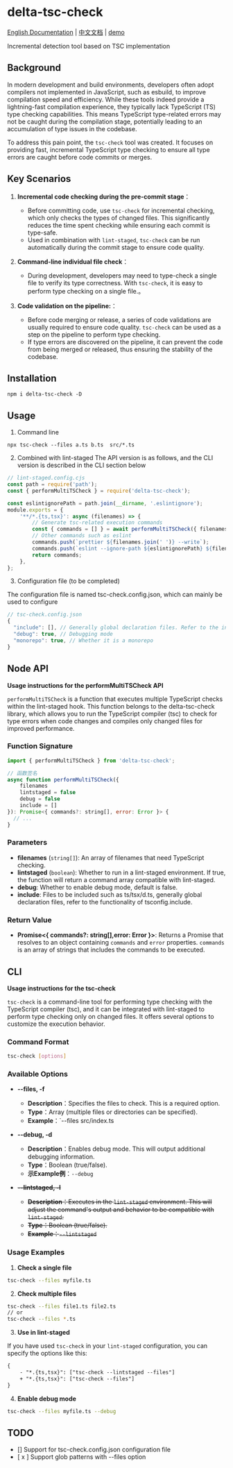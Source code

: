 # delta-tsc-check

[English Documentation](README.md) | [中文文档](README.zh.md) | [demo](https://github.com/codedaybyday/delta-tsc-check-demo)

Incremental detection tool based on TSC implementation

## Background

In modern development and build environments, developers often adopt compilers not implemented in JavaScript, such as esbuild, to improve compilation speed and efficiency. While these tools indeed provide a lightning-fast compilation experience, they typically lack TypeScript (TS) type checking capabilities. This means TypeScript type-related errors may not be caught during the compilation stage, potentially leading to an accumulation of type issues in the codebase.

To address this pain point, the `tsc-check` tool was created. It focuses on providing fast, incremental TypeScript type checking to ensure all type errors are caught before code commits or merges.

## Key Scenarios

1. **Incremental code checking during the pre-commit stage**：

    - Before committing code, use `tsc-check` for incremental checking, which only checks the types of changed files. This significantly reduces the time spent checking while ensuring each commit is type-safe.
    - Used in combination with `lint-staged`, `tsc-check` can be run automatically during the commit stage to ensure code quality.

2. **Command-line individual file check**：
    - During development, developers may need to type-check a single file to verify its type correctness. With `tsc-check`, it is easy to perform type checking on a single file.。
3. **Code validation on the pipeline:**：
    - Before code merging or release, a series of code validations are usually required to ensure code quality. `tsc-check` can be used as a step on the pipeline to perform type checking.
    - If type errors are discovered on the pipeline, it can prevent the code from being merged or released, thus ensuring the stability of the codebase.

## Installation

```shell
npm i delta-tsc-check -D
```

## Usage

1. Command line

```shell
npx tsc-check --files a.ts b.ts  src/*.ts

```

2. Combined with lint-staged The API version is as follows, and the CLI version is described in the CLI section below

```js
// lint-staged.config.cjs
const path = require('path');
const { performMultiTSCheck } = require('delta-tsc-check');

const eslintignorePath = path.join(__dirname, '.eslintignore');
module.exports = {
    '**/*.{ts,tsx}': async (filenames) => {
        // Generate tsc-related execution commands
        const { commands = [] } = await performMultiTSCheck({ filenames, lintstaged: true });
        // Other commands such as eslint
        commands.push(`prettier ${filenames.join(' ')} --write`);
        commands.push(`eslint --ignore-path ${eslintignorePath} ${filenames.join(' ')} --fix --quiet --cache`);
        return commands;
    },
};
```

3. Configuration file (to be completed)

The configuration file is named tsc-check.config.json, which can mainly be used to configure

```js
// tsc-check.config.json
{
  "include": [], // Generally global declaration files. Refer to the include field of tsconfig.json
  "debug": true, // Debugging mode
  "monorepo": true, // Whether it is a monorepo
}
```

## Node API

**Usage instructions for the performMultiTSCheck API**

`performMultiTSCheck` is a function that executes multiple TypeScript checks within the lint-staged hook. This function belongs to the delta-tsc-check library, which allows you to run the TypeScript compiler (tsc) to check for type errors when code changes and compiles only changed files for improved performance.

### Function Signature

```javascript
import { performMultiTSCheck } from 'delta-tsc-check';

// 函数签名
async function performMultiTSCheck({
    filenames
    lintstaged = false
    debug = false
    include = []
}): Promise<{ commands?: string[], error: Error }> {
  // ...
}
```

### Parameters

-   **filenames** (`string[]`): An array of filenames that need TypeScript checking.
-   **lintstaged** (`boolean`): Whether to run in a lint-staged environment. If true, the function will return a command array compatible with lint-staged.
-   **debug**: Whether to enable debug mode, default is false.
-   **include**: Files to be included such as ts/tsx/d.ts, generally global declaration files, refer to the functionality of tsconfig.include.

### Return Value

-   **Promise<{ commands?: string[],error: Error }>**: Returns a Promise that resolves to an object containing `commands` and `error` properties. `commands` is an array of strings that includes the commands to be executed.

## CLI

**Usage instructions for the tsc-check**

`tsc-check` is a command-line tool for performing type checking with the TypeScript compiler (tsc), and it can be integrated with lint-staged to perform type checking only on changed files. It offers several options to customize the execution behavior.

### Command Format

```bash
tsc-check [options]
```

### Available Options

-   **--files, -f**

    -   **Description**：Specifies the files to check. This is a required option.
    -   **Type**：Array (multiple files or directories can be specified).
    -   **Example**：`--files src/index.ts

-   **--debug, -d**
    -   **Description**：Enables debug mode. This will output additional debugging information.
    -   **Type**：Boolean (true/false).
    -   **示Example例**：`--debug`
-   ~~**--lintstaged, -l**~~
    -   ~~**Description**：Executes in the `lint-staged` environment. This will adjust the command's output and behavior to be compatible with `lint-staged`.~~
    -   ~~**Type**：Boolean (true/false).~~
    -   ~~**Example**：`--lintstaged`~~

### Usage Examples

1. **Check a single file**

```bash
tsc-check --files myfile.ts
```

2. **Check multiple files**

```bash
tsc-check --files file1.ts file2.ts
// or
tsc-check --files *.ts
```

3. **Use in lint-staged**

If you have used `tsc-check` in your `lint-staged` configuration, you can specify the options like this:

```diff
{
    - "*.{ts,tsx}": ["tsc-check --lintstaged --files"]
    + "*.{ts,tsx}": ["tsc-check --files"]
}
```

4. **Enable debug mode**

```bash
tsc-check --files myfile.ts --debug
```

## TODO

-   [] Support for tsc-check.config.json configuration file
-   [ x ] Support glob patterns with --files option
